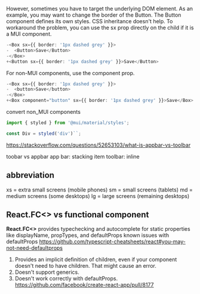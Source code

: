 However, sometimes you have to target the underlying DOM element. As an example, you may want to change the border of the Button. The Button component defines its own styles. CSS inheritance doesn't help. To workaround the problem, you can use the sx prop directly on the child if it is a MUI component.

```typescript 
-<Box sx={{ border: '1px dashed grey' }}>
-  <Button>Save</Button>
-</Box>
+<Button sx={{ border: '1px dashed grey' }}>Save</Button>
```
For non-MUI components, use the component prop.
```typescript 
-<Box sx={{ border: '1px dashed grey' }}>
-  <button>Save</button>
-</Box>
+<Box component="button" sx={{ border: '1px dashed grey' }}>Save</Box>
```

convert non_MUI components
```typescript 
import { styled } from '@mui/material/styles';

const Div = styled('div')``;
```

https://stackoverflow.com/questions/52653103/what-is-appbar-vs-toolbar

toobar vs appbar
app bar: stacking item
toolbar: inline

## abbreviation
xs = extra small screens (mobile phones)
sm = small screens (tablets)
md = medium screens (some desktops)
lg = large screens (remaining desktops)

## React.FC<> vs functional component
**React.FC<>** provides typechecking and autocomplete for static properties like displayName, propTypes, and defaultProps 
known issues with defaultProps
https://github.com/typescript-cheatsheets/react#you-may-not-need-defaultprops

1. Provides an implicit definition of children, even if your component doesn't need to have children. That might cause an error.
2. Doesn't support generics.
3. Doesn't work correctly with defaultProps.
https://github.com/facebook/create-react-app/pull/8177